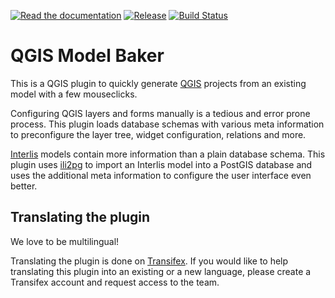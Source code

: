 [![Read the documentation](https://img.shields.io/badge/Read-the%20docs-green.svg)](https://opengisch.github.io/QgisModelBaker/docs/en/)
[![Release](https://img.shields.io/github/release/opengisch/QgisModelBaker.svg)](https://github.com/opengisch/QgisModelBaker/releases)
[![Build Status](https://travis-ci.org/opengisch/QgisModelBaker.svg?branch=master)](https://travis-ci.org/opengisch/QgisModelBaker)

# QGIS Model Baker

This is a QGIS plugin to quickly generate [QGIS](https://www.qgis.org) projects
from an existing model with a few mouseclicks.

Configuring QGIS layers and forms manually is a tedious and error prone process.
This plugin loads database schemas with various meta information to preconfigure the
layer tree, widget configuration, relations and more.

[Interlis](https://en.wikipedia.org/wiki/Interlis) models contain more information than a plain database schema. This
plugin uses [ili2pg](https://github.com/claeis/ili2db#ili2db---importsexports-interlis-transfer-files-to-a-sql-db) to import an Interlis model into a PostGIS database and uses
the additional meta information to configure the user interface even better.

## Translating the plugin

We love to be multilingual!

Translating the plugin is done on
[Transifex](https://www.transifex.com/opengisch/projectgenerator/languages/). If
you would like to help translating this plugin into an existing or a new language,
please create a Transifex account and request access to the team.
